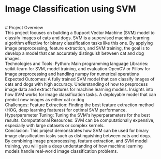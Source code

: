 # Image Classification using SVM
<br>
# Project Overview
<br>
This project focuses on building a Support Vector Machine (SVM) model to classify images of cats and dogs. SVM is a supervised machine learning algorithm effective for binary classification tasks like this one. By applying image preprocessing, feature extraction, and SVM training, the goal is to develop a model that can accurately distinguish between cat and dog images.
<br>
Technologies and Tools:
Python: Main programming language
Libraries:
scikit-learn for SVM, model training, and evaluation
OpenCV or Pillow for image preprocessing and handling
numpy for numerical operations
<br>
Expected Outcomes:
A fully trained SVM model that can classify images of cats and dogs with high accuracy.
Understanding of how to preprocess image data and extract features for machine learning models.
Insights into how SVM works for image classification tasks.
A deployable model that can predict new images as either cat or dog.
<br>
Challenges:
Feature Extraction: Finding the best feature extraction method (HOG, deep learning features) for optimal SVM performance.
Hyperparameter Tuning: Tuning the SVM's hyperparameters for the best results.
Computational Resources: SVM can be computationally expensive, especially with large datasets or complex kernels.
<br>
Conclusion:
This project demonstrates how SVM can be used for binary image classification tasks such as distinguishing between cats and dogs. By combining image preprocessing, feature extraction, and SVM model training, you will gain a deep understanding of how machine learning models handle real-world image classification problems.










